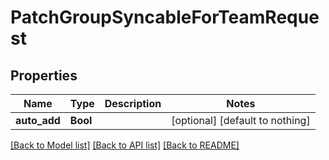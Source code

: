 # PatchGroupSyncableForTeamRequest


## Properties
Name | Type | Description | Notes
------------ | ------------- | ------------- | -------------
**auto_add** | **Bool** |  | [optional] [default to nothing]


[[Back to Model list]](../README.md#models) [[Back to API list]](../README.md#api-endpoints) [[Back to README]](../README.md)


